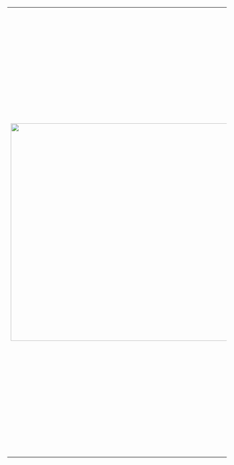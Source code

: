 <table>
<tr>
<td>

<img width="500" src="https://github-readme-stats.vercel.app/api?username=kabachuha&show_icons=true&count_private=true&layout=compact&hide_title=false&theme=transparent">

</td>
<td>
<div>
  <ul>
    <li> Software/ML Engineer at Huawei's "Hoah's Ark lab" 📚</li>
    <li> Master 🎓 in 🤓 Applied Math and Physics ⚛️</li>
    <li> ML and AI projects: Diffusion and FM-based models 🤗. </li>
    <li> My papers are accepted at A and A* level conferences: ⭐</li>
    <li> <a href="https://www.isca-archive.org/interspeech_2024/sadekova24_interspeech.pdf"> [InterSpeech 2024] PitchFlow</a>; 🪄 </li>
    <li> <a href="https://openreview.net/forum?id=XxCgeWSTNp">[ICLR 2025 Accepted] Improved Sampling Algorithms for Lévy-Itô Diffusion Models</a> 🧨</li>
    <li> Skills in Python, C/C++, Lua and Java 🐍🍵</li>
    <li> Love making digital, traditional and AI-assisted art projects 🤖✏️ </li>
    <li> To contact me, send emails. Pronouns: he/him 💬 </li>
  </ul>
</div>
</td>
</tr>
</table>
